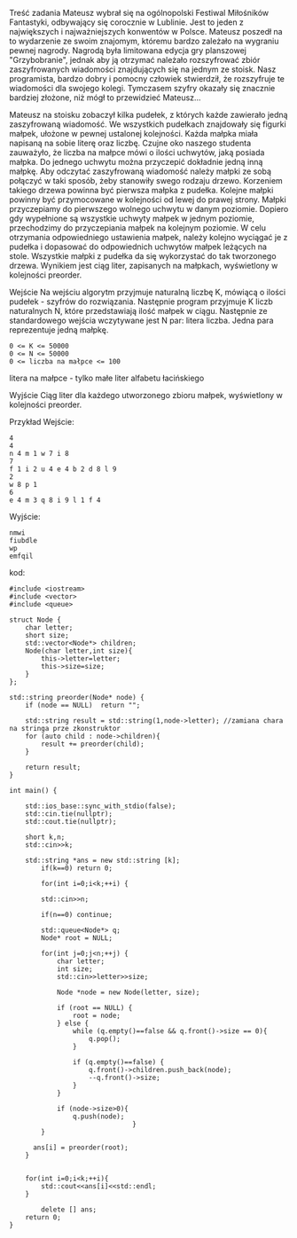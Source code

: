 Treść zadania
Mateusz wybrał się na ogólnopolski Festiwal Miłośników Fantastyki, odbywający się corocznie w Lublinie. Jest to jeden z największych i najważniejszych konwentów w Polsce. Mateusz poszedł na to wydarzenie ze swoim znajomym, któremu bardzo zależało na wygraniu pewnej nagrody. Nagrodą była limitowana edycja gry planszowej "Grzybobranie", jednak aby ją otrzymać należało rozszyfrować zbiór zaszyfrowanych wiadomości znajdujących się na jednym ze stoisk. Nasz programista, bardzo dobry i pomocny człowiek stwierdził, że rozszyfruje te wiadomości dla swojego kolegi. Tymczasem szyfry okazały się znacznie bardziej złożone, niż mógł to przewidzieć Mateusz…

Mateusz na stoisku zobaczył kilka pudełek, z których każde zawierało jedną zaszyfrowaną wiadomość. We wszystkich pudełkach znajdowały się figurki małpek, ułożone w pewnej ustalonej kolejności. Każda małpka miała napisaną na sobie literę oraz liczbę. Czujne oko naszego studenta zauważyło, że liczba na małpce mówi o ilości uchwytów, jaką posiada małpka. Do jednego uchwytu można przyczepić dokładnie jedną inną małpkę. Aby odczytać zaszyfrowaną wiadomość należy małpki ze sobą połączyć w taki sposób, żeby stanowiły swego rodzaju drzewo. Korzeniem takiego drzewa powinna być pierwsza małpka z pudełka. Kolejne małpki powinny być przymocowane w kolejności od lewej do prawej strony. Małpki przyczepiamy do pierwszego wolnego uchwytu w danym poziomie. Dopiero gdy wypełnione są wszystkie uchwyty małpek w jednym poziomie, przechodzimy do przyczepiania małpek na kolejnym poziomie. W celu otrzymania odpowiedniego ustawienia małpek, należy kolejno wyciągać je z pudełka i dopasować do odpowiednich uchwytów małpek leżących na stole. Wszystkie małpki z pudełka da się wykorzystać do tak tworzonego drzewa. Wynikiem jest ciąg liter, zapisanych na małpkach, wyświetlony w kolejności preorder.

Wejście
Na wejściu algorytm przyjmuje naturalną liczbę K, mówiącą o ilości pudełek - szyfrów do rozwiązania. Następnie program przyjmuje K liczb naturalnych N, które przedstawiają ilość małpek w ciągu. Następnie ze standardowego wejścia wczytywane jest N par: litera liczba. Jedna para reprezentuje jedną małpkę.
```
0 <= K <= 50000
0 <= N <= 50000
0 <= liczba na małpce <= 100
```
litera na małpce - tylko małe liter alfabetu łacińskiego

Wyjście
Ciąg liter dla każdego utworzonego zbioru małpek, wyświetlony w kolejności preorder.

Przykład
Wejście:
```
4
4
n 4 m 1 w 7 i 8
7
f 1 i 2 u 4 e 4 b 2 d 8 l 9
2
w 8 p 1
6
e 4 m 3 q 8 i 9 l 1 f 4
```
Wyjście:
```
nmwi
fiubdle
wp
emfqil
```

kod:

```
#include <iostream>
#include <vector>
#include <queue>

struct Node {
    char letter;
    short size;
    std::vector<Node*> children;
    Node(char letter,int size){
        this->letter=letter;
        this->size=size;
    }
};

std::string preorder(Node* node) {
    if (node == NULL)  return "";

    std::string result = std::string(1,node->letter); //zamiana chara na stringa prze zkonstruktor
    for (auto child : node->children){
        result += preorder(child);
    }

    return result;
}

int main() {

    std::ios_base::sync_with_stdio(false);
    std::cin.tie(nullptr);
    std::cout.tie(nullptr);

    short k,n;
    std::cin>>k;

    std::string *ans = new std::string [k];
        if(k==0) return 0;

        for(int i=0;i<k;++i) {

        std::cin>>n;

        if(n==0) continue;

        std::queue<Node*> q;
        Node* root = NULL;

        for(int j=0;j<n;++j) {
            char letter;
            int size;
            std::cin>>letter>>size;

            Node *node = new Node(letter, size);

            if (root == NULL) {
                root = node;
            } else {
                while (q.empty()==false && q.front()->size == 0){
                    q.pop();
                }

                if (q.empty()==false) {
                    q.front()->children.push_back(node);
                    --q.front()->size;
                }
            }

            if (node->size>0){
                q.push(node);
                               }
        }

      ans[i] = preorder(root);
    }


    for(int i=0;i<k;++i){
        std::cout<<ans[i]<<std::endl;
    }

        delete [] ans;
    return 0;
}
```

